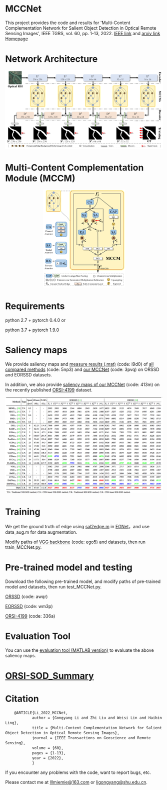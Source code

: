 # MCCNet
   This project provides the code and results for 'Multi-Content Complementation Network for Salient Object Detection in Optical Remote Sensing Images', IEEE TGRS, vol. 60, pp. 1-13, 2022. [IEEE link](https://ieeexplore.ieee.org/document/9631225) and [arxiv link](https://arxiv.org/abs/2112.01932) [Homepage](https://mathlee.github.io/)
 
 
# Network Architecture
   <div align=center>
   <img src="https://github.com/MathLee/MCCNet/blob/main/images/MCCNet.png">
   </div>
   
# Multi-Content Complementation Module (MCCM)
   <div align=center>
   <img src=https://github.com/MathLee/MCCNet/blob/main/images/MCCM.png width=52% />
   </div> 
   
   
# Requirements
   python 2.7 + pytorch 0.4.0 or
   
   python 3.7 + pytorch 1.9.0
   

# Saliency maps
   We provide saliency maps and [measure results (.mat)](https://pan.baidu.com/s/1l4GPBcPYCO9atbgDwbkfUw) (code: i9d0) of [all compared methods](https://pan.baidu.com/s/1TP6An1VWygGUy4uvojL0bg) (code: 5np3) and [our MCCNet](https://pan.baidu.com/s/10JIKL2Q48RvBGeT2pmPfDA) (code: 3pvq) on ORSSD and EORSSD datasets.
   
   In addition, we also provide [saliency maps of our MCCNet](https://pan.baidu.com/s/1dz-GeELIqMdzKlPvzETixA) (code: 413m) on the recently published [ORSI-4199](https://github.com/wchao1213/ORSI-SOD) dataset.
   
   ![Image](https://github.com/MathLee/MCCNet/blob/main/images/table.png)
   
# Training

We get the ground truth of edge using [sal2edge.m](https://github.com/JXingZhao/EGNet/blob/master/sal2edge.m) in [EGNet](https://github.com/JXingZhao/EGNet)，and use data_aug.m for data augmentation.

Modify paths of [VGG backbone](https://pan.baidu.com/s/1YQxKZ-y2C4EsqrgKNI7qrw) (code: ego5) and datasets, then run train_MCCNet.py.


# Pre-trained model and testing
Download the following pre-trained model, and modify paths of pre-trained model and datasets, then run test_MCCNet.py.

[ORSSD](https://pan.baidu.com/s/1LdUE8F11r61r8wk3Y9wPLA) (code: awqr)

[EORSSD](https://pan.baidu.com/s/14LrEt1LW5QmZvkhsgbKgfg) (code: wm3p)

[ORSI-4199](https://pan.baidu.com/s/1hmANQp9cslyPuDE-3NlqAg) (code: 336a)

   
# Evaluation Tool
   You can use the [evaluation tool (MATLAB version)](https://github.com/MathLee/MatlabEvaluationTools) to evaluate the above saliency maps.


# [ORSI-SOD_Summary](https://github.com/MathLee/ORSI-SOD_Summary)
   
# Citation
        @ARTICLE{Li_2022_MCCNet,
                author = {Gongyang Li and Zhi Liu and Weisi Lin and Haibin Ling},
                title = {Multi-Content Complementation Network for Salient Object Detection in Optical Remote Sensing Images},
                journal = {IEEE Transactions on Geoscience and Remote Sensing},
                volume = {60},
                pages = {1-13},
                year = {2022},
                }
                
                
If you encounter any problems with the code, want to report bugs, etc.

Please contact me at lllmiemie@163.com or ligongyang@shu.edu.cn.

